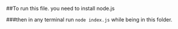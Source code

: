 ##To run this file. you need to install node.js

###then in any terminal run `node index.js` 
while being in this folder.

